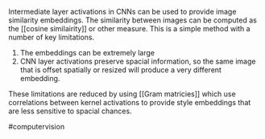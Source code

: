 Intermediate layer activations in CNNs can be used to provide image similarity embeddings. The similarity between images can be computed as the [[cosine similairity]] or other measure. This is a simple method with a number of key limitations. 

1. The embeddings can be extremely large
2. CNN layer activations preserve spacial information, so the same image that is offset spatially or resized will produce a very different embedding.
 
These limitations are reduced by using [[Gram matricies]] which use correlations between kernel activations to provide style embeddings that are less sensitive to spacial chances. 

#computervision 